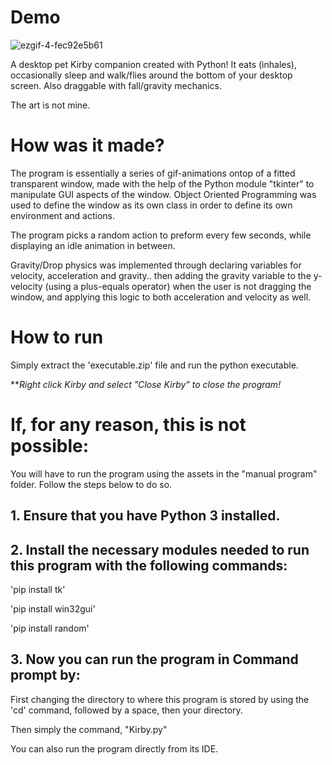# Demo



![ezgif-4-fec92e5b61](https://github.com/90shree/desktop-pet-kirby/assets/163702108/6ba6b5e8-f85a-44d7-891f-ea971db11e17)


A desktop pet Kirby companion created with Python! It eats (inhales), occasionally sleep and walk/flies around the bottom of your desktop screen.
Also draggable with fall/gravity mechanics.

The art is not mine. 

# How was it made?
The program is essentially a series of gif-animations ontop of a fitted transparent window, made with the help of the Python module "tkinter" to manipulate GUI aspects of the window. Object Oriented Programming was used to define the window as its own class in order to define its own environment and actions. 

The program picks a random action to preform every few seconds, while displaying an idle animation in between. 

Gravity/Drop physics was implemented through declaring variables for velocity, acceleration and gravity.. then adding the gravity variable to the y-velocity (using a plus-equals operator) when the user is not dragging the window, and applying this logic to both acceleration and velocity as well.



# How to run
Simply extract the 'executable.zip' file and run the python executable.

***Right click Kirby and select "Close Kirby" to close the program!*

# If, for any reason, this is not possible:

You will have to run the program using the assets in the "manual program" folder. Follow the steps below to do so.

## 1. Ensure that you have Python 3 installed.

## 2. Install the necessary modules needed to run this program with the following commands:

'pip install tk'

'pip install win32gui'

'pip install random'

## 3. Now you can run the program in Command prompt by:

First changing the directory to where this program is stored by using the 'cd' command, followed by a space, then your directory.

Then simply the command, "Kirby.py"

You can also run the program directly from its IDE.
